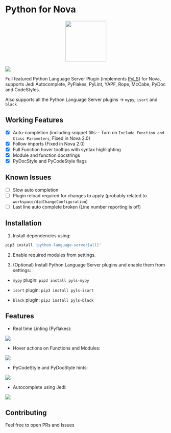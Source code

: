 # Python for Nova
<p align="center">
    <img src="https://raw.githubusercontent.com/mmshivesh/PyLS-Nova.novaextension/master/extension.png" height="128" width="128">
</p>

![](https://img.shields.io/badge/dynamic/json?color=brightgreen&label=Latest%20Version&query=%24.version&url=https%3A%2F%2Fraw.githubusercontent.com%2Fmmshivesh%2FPython-Nova.novaextension%2Fmaster%2Fextension.json)

Full featured Python Language Server Plugin (implements [PyLS](https://github.com/palantir/python-language-server)) for Nova, supports Jedi Autocomplete, PyFlakes, PyLint, YAPF, Rope, McCabe, PyDoc and CodeStyles.

Also supports all the Python Language Server plugins → `mypy`, `isort` and `black`

## Working Features

- [x] Auto-completion (including snippet fills-- Turn on `Include Function and Class Parameters`, Fixed in Nova 2.0)
- [x] Follow imports (Fixed in Nova 2.0)
- [x] Full Function hover tooltips with syntax highlighting
- [x] Module and function docstrings
- [x] PyDocStyle and PyCodeStyle flags

## Known Issues

- [ ] Slow auto completion
- [ ] Plugin reload required for changes to apply (probably related to `workspace/didChangeConfiguration`)
- [ ] Last line auto complete broken (Line number reporting is off)

## Installation

1. Install dependencies using:

```bash
pip3 install 'python-language-server[all]'
```

2. Enable required modules from settings.

3. (Optional) Install Python Language Server plugins and enable them from settings:

- `mypy` plugin: `pip3 install pyls-mypy`

- `isort` plugin: `pip3 install pyls-isort`

- `black` plugin: `pip3 install pyls-black`


## Features

- Real time Linting (Pyflakes):

![](https://raw.githubusercontent.com/mmshivesh/Python-Nova.novaextension/master/.github/images/realtimeLinting.png)

- Hover actions on Functions and Modules:

![](https://raw.githubusercontent.com/mmshivesh/Python-Nova.novaextension/master/.github/images/hover.png)

- PyCodeStyle and PyDocStyle hints:

![](https://raw.githubusercontent.com/mmshivesh/Python-Nova.novaextension/master/.github/images/doccode.gif)

- Autocomplete using Jedi:

![](https://raw.githubusercontent.com/mmshivesh/Python-Nova.novaextension/master/.github/images/autoComplete.gif)

## Contributing

Feel free to open PRs and Issues
